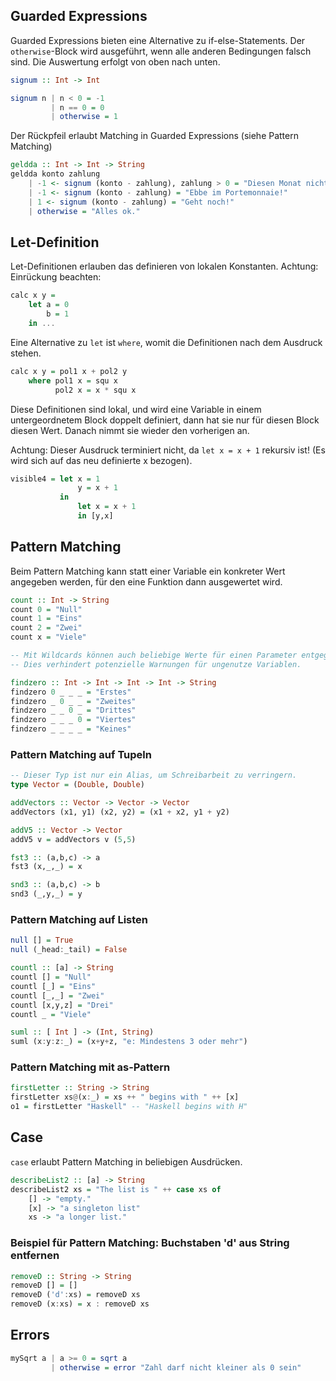 
## Guarded Expressions

Guarded Expressions bieten eine Alternative zu if-else-Statements.
Der `otherwise`-Block wird ausgeführt, wenn alle anderen Bedingungen falsch sind.
Die Auswertung erfolgt von oben nach unten.

```haskell
signum :: Int -> Int

signum n | n < 0 = -1
         | n == 0 = 0
         | otherwise = 1
```

Der Rückpfeil erlaubt Matching in Guarded Expressions (siehe Pattern Matching)

```haskell
geldda :: Int -> Int -> String
geldda konto zahlung
    | -1 <- signum (konto - zahlung), zahlung > 0 = "Diesen Monat nicht mehr!"
    | -1 <- signum (konto - zahlung) = "Ebbe im Portemonnaie!"
    | 1 <- signum (konto - zahlung) = "Geht noch!"
    | otherwise = "Alles ok."
```

## Let-Definition

Let-Definitionen erlauben das definieren von lokalen Konstanten.
Achtung: Einrückung beachten:

```haskell
calc x y =
    let a = 0
        b = 1
    in ...
```

Eine Alternative zu `let` ist `where`, womit die Definitionen nach dem Ausdruck stehen.

```haskell
calc x y = pol1 x + pol2 y
    where pol1 x = squ x
          pol2 x = x * squ x
```

Diese Definitionen sind lokal, und wird eine Variable in einem untergeordnetem
Block doppelt definiert, dann hat sie nur für diesen Block diesen Wert. Danach nimmt sie
wieder den vorherigen an.

Achtung: Dieser Ausdruck terminiert nicht, da `let x = x + 1` rekursiv ist!
(Es wird sich auf das neu definierte x bezogen).

```haskell
visible4 = let x = 1
               y = x + 1
           in
               let x = x + 1
               in [y,x]
```

## Pattern Matching

Beim Pattern Matching kann statt einer Variable ein konkreter Wert angegeben werden,
für den eine Funktion dann ausgewertet wird.

```haskell
count :: Int -> String
count 0 = "Null"
count 1 = "Eins"
count 2 = "Zwei"
count x = "Viele"

-- Mit Wildcards können auch beliebige Werte für einen Parameter entgegen genommen werden.
-- Dies verhindert potenzielle Warnungen für ungenutze Variablen.

findzero :: Int -> Int -> Int -> Int -> String
findzero 0 _ _ _ = "Erstes"
findzero _ 0 _ _ = "Zweites"
findzero _ _ 0 _ = "Drittes"
findzero _ _ _ 0 = "Viertes"
findzero _ _ _ _ = "Keines"
```

### Pattern Matching auf Tupeln

```haskell
-- Dieser Typ ist nur ein Alias, um Schreibarbeit zu verringern.
type Vector = (Double, Double)

addVectors :: Vector -> Vector -> Vector
addVectors (x1, y1) (x2, y2) = (x1 + x2, y1 + y2)

addV5 :: Vector -> Vector
addV5 v = addVectors v (5,5)

fst3 :: (a,b,c) -> a
fst3 (x,_,_) = x

snd3 :: (a,b,c) -> b
snd3 (_,y,_) = y
```

### Pattern Matching auf Listen

```haskell
null [] = True
null (_head:_tail) = False

countl :: [a] -> String
countl [] = "Null"
countl [_] = "Eins"
countl [_,_] = "Zwei"
countl [x,y,z] = "Drei"
countl _ = "Viele"

suml :: [ Int ] -> (Int, String)
suml (x:y:z:_) = (x+y+z, "e: Mindestens 3 oder mehr")
```

### Pattern Matching mit as-Pattern

```haskell
firstLetter :: String -> String
firstLetter xs@(x:_) = xs ++ " begins with " ++ [x]
o1 = firstLetter "Haskell" -- "Haskell begins with H"
```

## Case

`case` erlaubt Pattern Matching in beliebigen Ausdrücken.

```haskell
describeList2 :: [a] -> String
describeList2 xs = "The list is " ++ case xs of
    [] -> "empty."
    [x] -> "a singleton list"
    xs -> "a longer list."
```

### Beispiel für Pattern Matching: Buchstaben 'd' aus String entfernen

```haskell
removeD :: String -> String
removeD [] = []
removeD ('d':xs) = removeD xs
removeD (x:xs) = x : removeD xs
```

## Errors

```haskell
mySqrt a | a >= 0 = sqrt a
         | otherwise = error "Zahl darf nicht kleiner als 0 sein"
```
